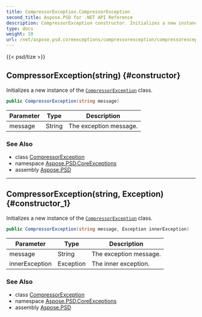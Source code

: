 ```yaml
---
title: CompressorException.CompressorException
second_title: Aspose.PSD for .NET API Reference
description: CompressorException constructor. Initializes a new instance of the CompressorException class
type: docs
weight: 10
url: /net/aspose.psd.coreexceptions/compressorexception/compressorexception/
---
```

{{< psd/tize >}}
## CompressorException(string) {#constructor}

Initializes a new instance of the [`CompressorException`](../) class.

```csharp
public CompressorException(string message)
```

| Parameter | Type | Description |
| --- | --- | --- |
| message | String | The exception message. |

### See Also

* class [CompressorException](../)
* namespace [Aspose.PSD.CoreExceptions](../../../aspose.psd.coreexceptions/)
* assembly [Aspose.PSD](../../../)

---

## CompressorException(string, Exception) {#constructor_1}

Initializes a new instance of the [`CompressorException`](../) class.

```csharp
public CompressorException(string message, Exception innerException)
```

| Parameter | Type | Description |
| --- | --- | --- |
| message | String | The exception message. |
| innerException | Exception | The inner exception. |

### See Also

* class [CompressorException](../)
* namespace [Aspose.PSD.CoreExceptions](../../../aspose.psd.coreexceptions/)
* assembly [Aspose.PSD](../../../)



